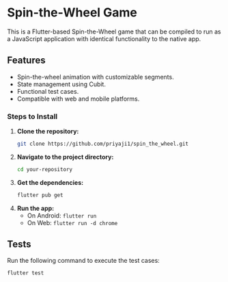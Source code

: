 # Spin-the-Wheel Game

This is a Flutter-based Spin-the-Wheel game that can be compiled to run as a JavaScript application with identical functionality to the native app.

## Features
- Spin-the-wheel animation with customizable segments.
- State management using Cubit.
- Functional test cases.
- Compatible with web and mobile platforms.

### Steps to Install
1. **Clone the repository:**
   ```bash
   git clone https://github.com/priyaji1/spin_the_wheel.git
   ```
2. **Navigate to the project directory:**
   ```bash
   cd your-repository
   ```
3. **Get the dependencies:**
   ```bash
   flutter pub get
   ```
4. **Run the app:**
    - On Android: `flutter run`
    - On Web: `flutter run -d chrome`

## Tests
Run the following command to execute the test cases:
```bash
flutter test
